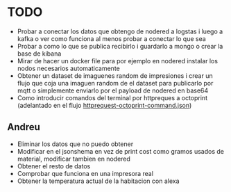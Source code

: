 # TODO
- Probar a conectar los datos que obtengo de nodered a logstas i luego a kafka o ver como funciona al menos probar a conectar lo que sea
- Probar a como lo que se publica recibirlo i guardarlo a mongo o crear la base de kibana
- Mirar de hacer un docker file para por ejemplo en nodered instalar los nodos necesarios automaticamente
- Obtener un dataset de imaguenes random de impresiones i crear un flujo que coja una imaguen random de el dataset para publicarlo por mqtt o simplemente enviarlo por el payload de nodered en base64
- Como introducir comandos del terminal por httpreques a octoprint (adelantado en el flujo [httprequest-octoprint-command.json](../Flujos/httprequest-octoprint-command.json))


## Andreu
- Eliminar los datos que no puedo obtener
- Modificar en el jsonshema en vez de  print cost como gramos usados de material, modificar tambien en nodered
- Obtener el resto de datos
- Comprobar que funciona en una impresora real
- Obtener la temperatura actual de la habitacion con alexa
